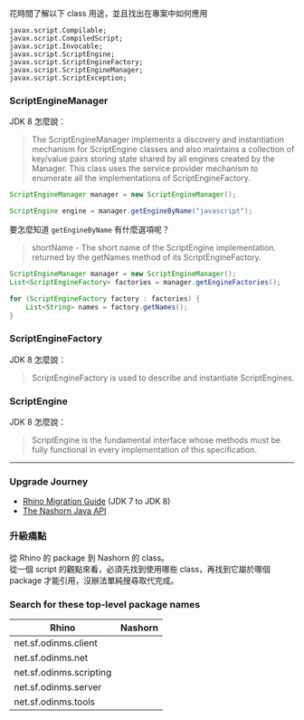 花時間了解以下 class 用途，並且找出在專案中如何應用
```
javax.script.Compilable;
javax.script.CompiledScript;
javax.script.Invocable;
javax.script.ScriptEngine;
javax.script.ScriptEngineFactory;
javax.script.ScriptEngineManager;
javax.script.ScriptException;
```

### ScriptEngineManager

JDK 8 怎麼說：
> The ScriptEngineManager implements a discovery and instantiation mechanism for ScriptEngine classes and also maintains a collection of key/value pairs storing state shared by all engines created by the Manager. This class uses the service provider mechanism to enumerate all the implementations of ScriptEngineFactory.


```java
ScriptEngineManager manager = new ScriptEngineManager();

ScriptEngine engine = manager.getEngineByName("javascript");
```

要怎麼知道 `getEngineByName` 有什麼選項呢？
> shortName - The short name of the ScriptEngine implementation. returned by the getNames method of its ScriptEngineFactory.

```java
ScriptEngineManager manager = new ScriptEngineManager();
List<ScriptEngineFactory> factories = manager.getEngineFactories();

for (ScriptEngineFactory factory : factories) {
    List<String> names = factory.getNames();
}
```

### ScriptEngineFactory

JDK 8 怎麼說：
> ScriptEngineFactory is used to describe and instantiate ScriptEngines.

### ScriptEngine

JDK 8 怎麼說：
> ScriptEngine is the fundamental interface whose methods must be fully functional in every implementation of this specification.

----

### Upgrade Journey
* [Rhino Migration Guide](https://wiki.openjdk.org/display/Nashorn/Rhino+Migration+Guide) (JDK 7 to JDK 8)
* [The Nashorn Java API](https://docs.oracle.com/javase//9/nashorn/nashorn-java-api.htm)

### 升級痛點
從 Rhino 的 package 到 Nashorn 的 class。  
從一個 script 的觀點來看，必須先找到使用哪些 class，再找到它屬於哪個 package 才能引用，沒辦法單純搜尋取代完成。

### Search for these top-level package names

|Rhino|Nashorn|
|----|----|
|net.sf.odinms.client||
|net.sf.odinms.net||
|net.sf.odinms.scripting||
|net.sf.odinms.server||
|net.sf.odinms.tools||

